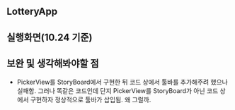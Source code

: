 ## LotteryApp

## 실행화면(10.24 기준)




## 보완 및 생각해봐야할 점
* PickerView를 StoryBoard에서 구현한 뒤 코드 상에서 툴바를 추가해주려 했으나 실패함. 그러나 똑같은 코드인데 단지 PickerView를 StoryBoard가 아닌 코드 상에서 구현하자 정상적으로 툴바가 삽입됨. 왜 그럴까.
